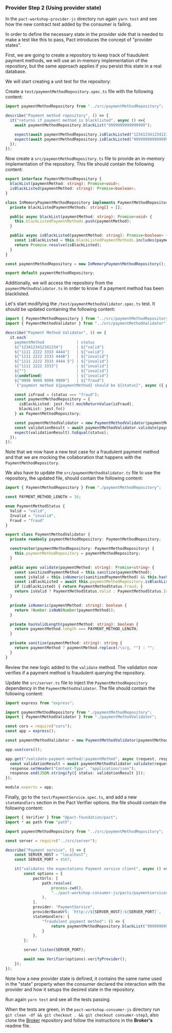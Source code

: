 ### Provider Step 2 (Using provider state)

In the `pact-workshop-provider-js` directory run again `yarn test` and see how the new contract test added by the
consumer is failing.

In order to define the necessary state in the provider side that is needed to make a test like this to pass,
Pact introduces the concept of "provider states".

First, we are going to create a repository to keep track of fraudulent payment methods, we will use an in-memory
implementation of the repository, but the same approach applies if you persist this state in a real database.

We will start creating a unit test for the repository:

Create a `test/paymentMethodRepository.spec.ts` file with the following content:

```typescript
import paymentMethodRepository from "../src/paymentMethodRepository";

describe("Payment method repository", () => {
  it("returns if payment method is blacklisted", async () =>{
    await paymentMethodRepository.blackList("9999999999999999");

    expect(await paymentMethodRepository.isBlackListed("1234123412341234")).toBe(false);
    expect(await paymentMethodRepository.isBlackListed("9999999999999999")).toBe(true);
  });
});
```

Now create a `src/paymentMethodRepository.ts` file to provide an in-memory implementation of the repository. This file
should contain the following content:

```typescript
export interface PaymentMethodRepository {
  blackList(paymentMethod: string): Promise<void>;
  isBlackListed(paymentMethod: string): Promise<boolean>;
}

class InMemoryPaymentMethodRepository implements PaymentMethodRepository {
  private blackListedPaymentMethods: string[] = [];

  public async blackList(paymentMethod: string): Promise<void> {
    this.blackListedPaymentMethods.push(paymentMethod);
  }

  public async isBlackListed(paymentMethod: string): Promise<boolean> {
    const isBlackListed = this.blackListedPaymentMethods.includes(paymentMethod);
    return Promise.resolve(isBlackListed);
  }
}

const paymentMethodRepository = new InMemoryPaymentMethodRepository();

export default paymentMethodRepository;
```

Additionally, we will access the repository from the `paymentMethodValidator.ts` in order to know if a payment method
has been blacklisted.

Let's start modifying the `/test/paymentMethodValidator.spec.ts` test. It should be updated containing the following
content:

```typescript
import { PaymentMethodRepository } from "../src/paymentMethodRepository";
import { PaymentMethodValidator } from "../src/paymentMethodValidator";

describe("Payment Method Validator", () => {
  it.each`
    paymentMethod              | status
    ${"1234123412341234"}      | ${"valid"}
    ${"1111 2222 3333 4444"}   | ${"valid"}
    ${"1111 2222 3333 444B"}   | ${"invalid"}
    ${"1111 2222 3333 4444 5"} | ${"invalid"}
    ${"1111 2222 3333"}        | ${"invalid"}
    ${""}                      | ${"invalid"}
    ${undefined}               | ${"invalid"}
    ${"9999 9999 9999 9999"}   | ${"fraud"}
    `("payment method ${paymentMethod} should be ${status}", async ({ paymentMethod, status }) => {

    const isFraud = (status === "fraud");
    const paymentMethodRepository = {
      isBlackListed: jest.fn().mockReturnValue(isFraud),
      blackList: jest.fn()
    } as PaymentMethodRepository;

    const paymentMethodValidator = new PaymentMethodValidator(paymentMethodRepository);
    const validationResult = await paymentMethodValidator.validate(paymentMethod);
    expect(validationResult).toEqual(status);
  });
});
```

Note that we now have a new test case for a fraudulent payment method and that we are mocking the collaboration that
happens with the `PaymentMethodRepository`.

We also have to update the `src/paymentMethodValidator.ts` file to use the repository, the updated file, should contain
the following content:

```typescript
import { PaymentMethodRepository } from "./paymentMethodRepository";

const PAYMENT_METHOD_LENGTH = 16;

enum PaymentMethodStatus {
  Valid = "valid",
  Invalid = "invalid",
  Fraud = "fraud"
}

export class PaymentMethodValidator {
  private readonly paymentMethodRepository: PaymentMethodRepository;

  constructor(paymentMethodRepository: PaymentMethodRepository) {
    this.paymentMethodRepository = paymentMethodRepository;
  }

  public async validate(paymentMethod: string): Promise<string> {
    const sanitizedPaymentMethod = this.sanitize(paymentMethod);
    const isValid = this.isNumeric(sanitizedPaymentMethod) && this.hasValidLength(sanitizedPaymentMethod);
    const isBlackListed = await this.paymentMethodRepository.isBlackListed(sanitizedPaymentMethod);
    if (isBlackListed) { return PaymentMethodStatus.Fraud; }
    return isValid ? PaymentMethodStatus.Valid : PaymentMethodStatus.Invalid;
  }

  private isNumeric(paymentMethod: string): boolean {
    return !Number.isNaN(Number(paymentMethod));
  }

  private hasValidLength(paymentMethod: string): boolean {
    return paymentMethod.length === PAYMENT_METHOD_LENGTH;
  }

  private sanitize(paymentMethod: string): string {
    return paymentMethod ? paymentMethod.replace(/\s/g, "") : "";
  }
}
```

Review the new logic added to the `validate` method. The validation now verifies if a payment method is fraudulent
querying the repository.

Update the `src/server.ts` file to inject the `PaymentMethodRepository` dependency in the `PaymentMethodValidator`. The
file should contain the following content:

```typescript
import express from "express";

import paymentMethodRepository from "./paymentMethodRepository";
import { PaymentMethodValidator } from "./paymentMethodValidator";

const cors = require("cors");
const app = express();

const paymentMethodValidator = new PaymentMethodValidator(paymentMethodRepository);

app.use(cors());

app.get("/validate-payment-method/:paymentMethod", async (request, response) => {
  const validationResult = await paymentMethodValidator.validate(request.params.paymentMethod);
  response.setHeader("Content-Type", "application/json");
  response.end(JSON.stringify({ status: validationResult }));
});

module.exports = app;
```

Finally, go to the `test/PaymentService.spec.ts`, and add a new `stateHandlers` section in the Pact Verifier
options. the file should contain the following content:

```typescript
import { Verifier } from "@pact-foundation/pact";
import * as path from "path";

import paymentMethodRepository from "../src/paymentMethodRepository";

const server = require("../src/server");

describe("Payment service", () => {
    const SERVER_HOST = "localhost";
    const SERVER_PORT = 4567;

    it("validates the expectations Payment service client", async () => {
        const options = {
            pactUrls: [
                path.resolve(
                    process.cwd(),
                    "../pact-workshop-consumer-js/pacts/paymentserviceclient-paymentservice.json"
                ),
            ],
            provider: "PaymentService",
            providerBaseUrl: `http://${SERVER_HOST}:${SERVER_PORT}`,
            stateHandlers: {
                "fraudulent payment method": () => {
                    return paymentMethodRepository.blackList("9999999999999999");
                }
            },
        };

        server.listen(SERVER_PORT);

        await new Verifier(options).verifyProvider();
    });
});
```

Note how a new provider state is defined, it contains the same name used in the "state" property when the consumer
declared the interaction with the provider and how it setups the desired state in the repository.

Run again `yarn test` and see all the tests passing.

When the tests are green, in the `pact-workshop-consumer-js` directory run
`git clean -df && git checkout . && git checkout consumer-step3`, also clone the
[Broker](https://github.com/doktor500/pact-workshop-broker/) repository and follow the instructions in the **Broker's**
readme file.
